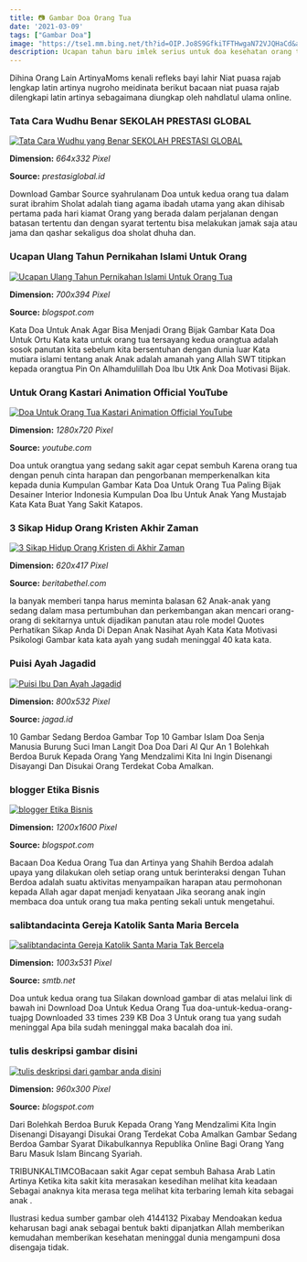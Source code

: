 ```yaml
---
title: 📷 Gambar Doa Orang Tua
date: '2021-03-09'
tags: ["Gambar Doa"]
image: "https://tse1.mm.bing.net/th?id=OIP.Jo8S9GfkiTFTHwgaN72VJQHaCd&amp;pid=15.1"
description: Ucapan tahun baru imlek serius untuk doa kesehatan orang tua gambar freepik Cháng mìng bǎi suì Ucapan ini sangat baik untuk orang tua Untuk kakek dan nen
---
```




Dihina Orang Lain ArtinyaMoms kenali refleks bayi lahir Niat puasa rajab lengkap latin artinya nugroho meidinata berikut bacaan niat puasa rajab dilengkapi latin artinya sebagaimana diungkap oleh nahdlatul ulama online.



### Tata Cara Wudhu Benar SEKOLAH PRESTASI GLOBAL

[![Tata Cara Wudhu yang Benar  SEKOLAH PRESTASI GLOBAL](https://www.prestasiglobal.id/wp-content/uploads/2020/01/Wudhu.jpg)](https://www.prestasiglobal.id/wp-content/uploads/2020/01/Wudhu.jpg)


**Dimension:** _664x332 Pixel_ 

**Source:** _prestasiglobal.id_ 


Download Gambar Source syahrulanam Doa untuk kedua orang tua dalam surat ibrahim Sholat adalah tiang agama ibadah utama yang akan dihisab pertama pada hari kiamat Orang yang berada dalam perjalanan dengan batasan tertentu dan dengan syarat tertentu bisa melakukan jamak saja atau jama dan qashar sekaligus doa sholat dhuha dan.


### Ucapan Ulang Tahun Pernikahan Islami Untuk Orang 

[![Ucapan Ulang Tahun Pernikahan Islami Untuk Orang Tua ](https://lh6.googleusercontent.com/proxy/tFayfR6w1n8Tr3JiHaYl3aWyBd5XUXIAbanBkGthPCrDbeskmmHQ7z7VpGWFk_MUSIXWllbtVYLe9FlmIJMIAVPrwI9oljoQBzlK3H7YsuuPepjfQbiiUHpKFnPs9n7U3w=w1200-h630-p-k-no-nu)](https://lh6.googleusercontent.com/proxy/tFayfR6w1n8Tr3JiHaYl3aWyBd5XUXIAbanBkGthPCrDbeskmmHQ7z7VpGWFk_MUSIXWllbtVYLe9FlmIJMIAVPrwI9oljoQBzlK3H7YsuuPepjfQbiiUHpKFnPs9n7U3w=w1200-h630-p-k-no-nu)


**Dimension:** _700x394 Pixel_ 

**Source:** _blogspot.com_ 


Kata Doa Untuk Anak Agar Bisa Menjadi Orang Bijak Gambar Kata Doa Untuk Ortu Kata kata untuk orang tua tersayang kedua orangtua adalah sosok panutan kita sebelum kita bersentuhan dengan dunia luar Kata mutiara islami tentang anak Anak adalah amanah yang Allah SWT titipkan kepada orangtua Pin On Alhamdulillah Doa Ibu Utk Ank Doa Motivasi Bijak.


###  Untuk Orang Kastari Animation Official YouTube

[![Doa Untuk Orang Tua  Kastari Animation Official  YouTube](https://i.ytimg.com/vi/Xpd0dUNoOJ8/maxresdefault.jpg)](https://i.ytimg.com/vi/Xpd0dUNoOJ8/maxresdefault.jpg)


**Dimension:** _1280x720 Pixel_ 

**Source:** _youtube.com_ 


Doa untuk orangtua yang sedang sakit agar cepat sembuh Karena orang tua dengan penuh cinta harapan dan pengorbanan memperkenalkan kita kepada dunia Kumpulan Gambar Kata Doa Untuk Orang Tua Paling Bijak Desainer Interior Indonesia Kumpulan Doa Ibu Untuk Anak Yang Mustajab Kata Kata Buat Yang Sakit Katapos.


### 3 Sikap Hidup Orang Kristen Akhir Zaman

[![3 Sikap Hidup Orang Kristen di Akhir Zaman](http://www.beritabethel.com/img/berita/620CONTROLYRSELF.jpg)](http://www.beritabethel.com/img/berita/620CONTROLYRSELF.jpg)


**Dimension:** _620x417 Pixel_ 

**Source:** _beritabethel.com_ 


Ia banyak memberi tanpa harus meminta balasan 62 Anak-anak yang sedang dalam masa pertumbuhan dan perkembangan akan mencari orang-orang di sekitarnya untuk dijadikan panutan atau role model Quotes Perhatikan Sikap Anda Di Depan Anak Nasihat Ayah Kata Kata Motivasi Psikologi Gambar kata kata ayah yang sudah meninggal 40 kata kata.


### Puisi Ayah Jagadid

[![Puisi Ibu Dan Ayah  Jagadid](https://jagad.id/wp-content/uploads/2018/07/Keluarga-Ayah-Ibu-dan-Anak.jpeg)](https://jagad.id/wp-content/uploads/2018/07/Keluarga-Ayah-Ibu-dan-Anak.jpeg)


**Dimension:** _800x532 Pixel_ 

**Source:** _jagad.id_ 


10 Gambar Sedang Berdoa Gambar Top 10 Gambar Islam Doa Senja Manusia Burung Suci Iman Langit Doa Doa Dari Al Qur An 1 Bolehkah Berdoa Buruk Kepada Orang Yang Mendzalimi Kita Ini Ingin Disenangi Disayangi Dan Disukai Orang Terdekat Coba Amalkan.


### blogger Etika Bisnis

[![blogger Etika Bisnis](https://2.bp.blogspot.com/-ie66wqrjk4w/UT6w9-BAHvI/AAAAAAAAAAY/vagekjqHfzk/s1600/2013-03-10+11.01.05.jpg)](https://2.bp.blogspot.com/-ie66wqrjk4w/UT6w9-BAHvI/AAAAAAAAAAY/vagekjqHfzk/s1600/2013-03-10+11.01.05.jpg)


**Dimension:** _1200x1600 Pixel_ 

**Source:** _blogspot.com_ 


Bacaan Doa Kedua Orang Tua dan Artinya yang Shahih Berdoa adalah upaya yang dilakukan oleh setiap orang untuk berinteraksi dengan Tuhan Berdoa adalah suatu aktivitas menyampaikan harapan atau permohonan kepada Allah agar dapat menjadi kenyataan Jika seorang anak ingin membaca doa untuk orang tua maka penting sekali untuk mengetahui.


### salibtandacinta Gereja Katolik Santa Maria Bercela

[![salibtandacinta  Gereja Katolik Santa Maria Tak Bercela](http://smtb.net/wp-content/uploads/2015/02/salib-tanda-cinta.jpg)](http://smtb.net/wp-content/uploads/2015/02/salib-tanda-cinta.jpg)


**Dimension:** _1003x531 Pixel_ 

**Source:** _smtb.net_ 


Doa untuk kedua orang tua Silakan download gambar di atas melalui link di bawah ini Download Doa Untuk Kedua Orang Tua doa-untuk-kedua-orang-tuajpg Downloaded 33 times 239 KB Doa 3 Untuk orang tua yang sudah meninggal Apa bila sudah meninggal maka bacalah doa ini.


### tulis deskripsi gambar disini

[![tulis deskripsi dari gambar anda disini](http://2.bp.blogspot.com/-nmYWvfncGEk/VTZc03okwbI/AAAAAAAAAt8/va7SLB4HmaA/s1600/slider_1.jpg)](http://2.bp.blogspot.com/-nmYWvfncGEk/VTZc03okwbI/AAAAAAAAAt8/va7SLB4HmaA/s1600/slider_1.jpg)


**Dimension:** _960x300 Pixel_ 

**Source:** _blogspot.com_ 



 Dari Bolehkah Berdoa Buruk Kepada Orang Yang Mendzalimi Kita Ingin Disenangi Disayangi Disukai Orang Terdekat Coba Amalkan Gambar Sedang Berdoa Gambar Syarat Dikabulkannya Republika Online Bagi Orang Yang Baru Masuk Islam Bincang Syariah.


TRIBUNKALTIMCOBacaan sakit Agar cepat sembuh Bahasa Arab Latin Artinya Ketika kita sakit kita merasakan kesedihan melihat kita keadaan Sebagai anaknya kita merasa tega melihat kita terbaring lemah kita sebagai anak .


Ilustrasi kedua sumber gambar oleh 4144132 Pixabay Mendoakan kedua keharusan bagi anak sebagai bentuk bakti dipanjatkan Allah memberikan kemudahan memberikan kesehatan meninggal dunia mengampuni dosa disengaja tidak.




